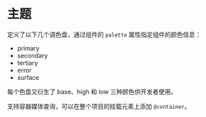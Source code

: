 # 主题

定义了以下几个调色盘，通过组件的 `palette` 属性指定组件的颜色信息：

- primary
- secondary
- tertiary
- error
- surface

每个色盘又衍生了 base、high 和 low 三种颜色供开发者使用。

支持容器媒体查询，可以在整个项目的挂载元素上添加 `@container`。
